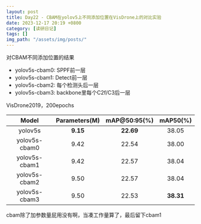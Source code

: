 ```yaml
---
layout: post
title: Day22 - CBAM在yolov5上不同添加位置在VisDrone上的对比实验
date: 2023-12-17 20:19 +0800
category: [读研日记]
tags: []
img_path: "/assets/img/posts/"
---
```


对CBAM不同添加位置的结果

* yolov5s-cbam0: SPPF前一层
* yolov5s-cbam1: Detect前一层
* yolov5s-cbam2: 每个检测头后一层
* yolov5s-cbam3: backbone里每个C2f/C3后一层

VisDrone2019，200epochs

|Model            |Parameters(M)|mAP@50:95(%)|mAP50(%) |
|:---:            |:---:        |:---:       |:---:    |
|yolov5s          |**9.15**     |**22.69**   |38.05    |
|yolov5s-cbam0    |9.42         |22.54       |38.00    |
|yolov5s-cbam1    |9.42         |22.57       |38.04    |
|yolov5s-cbam2    |9.50         |22.57       |38.04    |
|yolov5s-cbam3    |9.50         |22.53       |**38.31**|

cbam除了加参数量屁用没有啊，当凑工作量算了，最后留下cbam1
